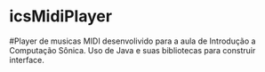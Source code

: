 icsMidiPlayer
=============
#Player de musicas MIDI desenvolivido para a aula de Introdução a Computação Sônica.
Uso de Java e suas bibliotecas para construir interface.
